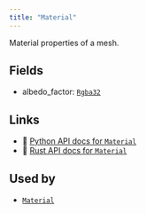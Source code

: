 ```yaml
---
title: "Material"
---
```


Material properties of a mesh.

## Fields

* albedo_factor: [`Rgba32`](../datatypes/rgba32.md)

## Links
 * 🐍 [Python API docs for `Material`](https://ref.rerun.io/docs/python/nightly/package/rerun/datatypes/material/)
 * 🦀 [Rust API docs for `Material`](https://docs.rs/rerun/0.9.0-alpha.6/rerun/datatypes/struct.Material.html)


## Used by

* [`Material`](../components/material.md)
